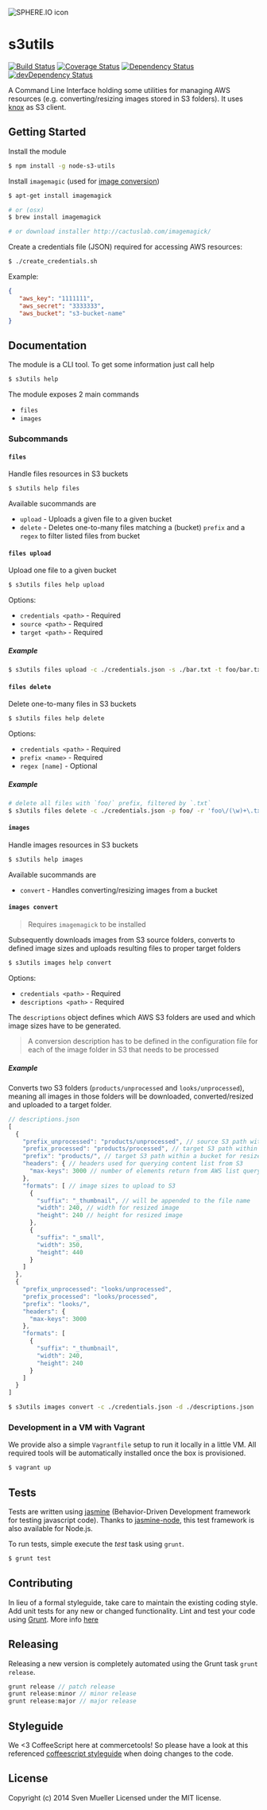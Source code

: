 ![SPHERE.IO icon](https://admin.sphere.io/assets/images/sphere_logo_rgb_long.png)

# s3utils

[![Build Status](https://secure.travis-ci.org/sphereio/node-s3-utils.png?branch=master)](http://travis-ci.org/sphereio/node-s3-utils) [![Coverage Status](https://coveralls.io/repos/sphereio/node-s3-utils/badge.png)](https://coveralls.io/r/sphereio/node-s3-utils) [![Dependency Status](https://david-dm.org/sphereio/node-s3-utils.png?theme=shields.io)](https://david-dm.org/sphereio/node-s3-utils) [![devDependency Status](https://david-dm.org/sphereio/node-s3-utils/dev-status.png?theme=shields.io)](https://david-dm.org/sphereio/node-s3-utils#info=devDependencies)


A Command Line Interface holding some utilities for managing AWS resources (e.g. converting/resizing images stored in S3 folders). It uses [knox](https://github.com/LearnBoost/knox) as S3 client.

## Getting Started
Install the module

```bash
$ npm install -g node-s3-utils
```

Install `imagemagic` (used for [image conversion](#images-convert))

```bash
$ apt-get install imagemagick

# or (osx)
$ brew install imagemagick

# or download installer http://cactuslab.com/imagemagick/
```

Create a credentials file (JSON) required for accessing AWS resources:

```bash
$ ./create_credentials.sh
```

Example:

```json
{
   "aws_key": "1111111",
   "aws_secret": "3333333",
   "aws_bucket": "s3-bucket-name"
}
```

## Documentation
The module is a CLI tool.
To get some information just call help

```bash
$ s3utils help
```

The module exposes 2 main commands

- `files`
- `images`

### Subcommands

#### `files`
Handle files resources in S3 buckets

```bash
$ s3utils help files
```

Available sucommands are
- `upload` - Uploads a given file to a given bucket
- `delete` - Deletes one-to-many files matching a (bucket) `prefix` and a `regex` to filter listed files from bucket

#### `files upload`
Upload one file to a given bucket

```bash
$ s3utils files help upload
```

Options:
- `credentials <path>` - Required
- `source <path>` - Required
- `target <path>` - Required

##### Example
```bash
$ s3utils files upload -c ./credentials.json -s ./bar.txt -t foo/bar.txt
```

#### `files delete`
Delete one-to-many files in S3 buckets

```bash
$ s3utils files help delete
```

Options:
- `credentials <path>` - Required
- `prefix <name>` - Required
- `regex [name]` - Optional

##### Example
```bash
# delete all files with `foo/` prefix, filtered by `.txt`
$ s3utils files delete -c ./credentials.json -p foo/ -r 'foo\/(\w)+\.txt'
```

#### `images`
Handle images resources in S3 buckets

```bash
$ s3utils help images
```

Available sucommands are
- `convert` - Handles converting/resizing images from a bucket

#### `images convert`

> Requires `imagemagick` to be installed

Subsequently downloads images from S3 source folders, converts to defined image sizes and uploads resulting files to proper target folders

```bash
$ s3utils images help convert
```

Options:
- `credentials <path>` - Required
- `descriptions <path>` - Required

The `descriptions` object defines which AWS S3 folders are used and which image sizes have to be generated.

> A conversion description has to be defined in the configuration file for each of the image folder in S3 that needs to be processed


##### Example
Converts two S3 folders (`products/unprocessed` and `looks/unprocessed`), meaning all images in those folders will be downloaded, converted/resized and uploaded to a target folder.

```javascript
// descriptions.json
[
  {
    "prefix_unprocessed": "products/unprocessed", // source S3 path within bucket
    "prefix_processed": "products/processed", // target S3 path within bucket
    "prefix": "products/", // target S3 path within a bucket for resized images
    "headers": { // headers used for querying content list from S3
      "max-keys": 3000 // number of elements return from AWS list query (default is 1000)
    },
    "formats": [ // image sizes to upload to S3
      {
        "suffix": "_thumbnail", // will be appended to the file name
        "width": 240, // width for resized image
        "height": 240 // height for resized image
      },
      {
        "suffix": "_small",
        "width": 350,
        "height": 440
      }
    ]
  },
  {
    "prefix_unprocessed": "looks/unprocessed",
    "prefix_processed": "looks/processed",
    "prefix": "looks/",
    "headers": {
      "max-keys": 3000
    },
    "formats": [
      {
        "suffix": "_thumbnail",
        "width": 240,
        "height": 240
      }
    ]
  }
]
```

```bash
$ s3utils images convert -c ./credentials.json -d ./descriptions.json
```

### Development in a VM with Vagrant
We provide also a simple `Vagrantfile` setup to run it locally in a little VM. All required tools will be automatically installed once the box is provisioned.

```bash
$ vagrant up
```

## Tests
Tests are written using [jasmine](http://pivotal.github.io/jasmine/) (Behavior-Driven Development framework for testing javascript code). Thanks to [jasmine-node](https://github.com/mhevery/jasmine-node), this test framework is also available for Node.js.

To run tests, simple execute the *test* task using `grunt`.

```bash
$ grunt test
```

## Contributing
In lieu of a formal styleguide, take care to maintain the existing coding style. Add unit tests for any new or changed functionality. Lint and test your code using [Grunt](http://gruntjs.com/).
More info [here](CONTRIBUTING.md)

## Releasing
Releasing a new version is completely automated using the Grunt task `grunt release`.

```javascript
grunt release // patch release
grunt release:minor // minor release
grunt release:major // major release
```

## Styleguide
We <3 CoffeeScript here at commercetools! So please have a look at this referenced [coffeescript styleguide](https://github.com/polarmobile/coffeescript-style-guide) when doing changes to the code.

## License
Copyright (c) 2014 Sven Mueller
Licensed under the MIT license.
